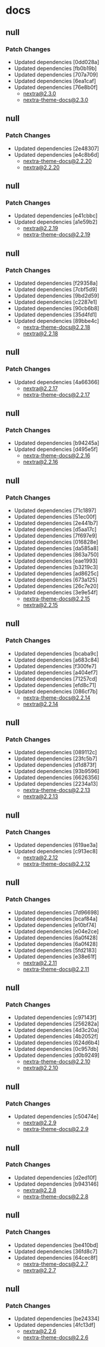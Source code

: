 # docs

## null

### Patch Changes

- Updated dependencies [0dd028a]
- Updated dependencies [fb0b19b]
- Updated dependencies [707a709]
- Updated dependencies [6ea1caf]
- Updated dependencies [76e8b0f]
  - nextra@2.3.0
  - nextra-theme-docs@2.3.0

## null

### Patch Changes

- Updated dependencies [2e48307]
- Updated dependencies [e4c8b6d]
  - nextra-theme-docs@2.2.20
  - nextra@2.2.20

## null

### Patch Changes

- Updated dependencies [e41cbbc]
- Updated dependencies [a1e59b2]
  - nextra@2.2.19
  - nextra-theme-docs@2.2.19

## null

### Patch Changes

- Updated dependencies [f29358a]
- Updated dependencies [7cbf5d9]
- Updated dependencies [9bd2d59]
- Updated dependencies [c2287e1]
- Updated dependencies [90cb6b8]
- Updated dependencies [35d4fd1]
- Updated dependencies [89bbe4c]
  - nextra-theme-docs@2.2.18
  - nextra@2.2.18

## null

### Patch Changes

- Updated dependencies [4a66366]
  - nextra@2.2.17
  - nextra-theme-docs@2.2.17

## null

### Patch Changes

- Updated dependencies [b94245a]
- Updated dependencies [d495e5f]
  - nextra-theme-docs@2.2.16
  - nextra@2.2.16

## null

### Patch Changes

- Updated dependencies [71c1897]
- Updated dependencies [51ec00f]
- Updated dependencies [2e441b7]
- Updated dependencies [d5aa17c]
- Updated dependencies [7f697e9]
- Updated dependencies [016828e]
- Updated dependencies [da585a8]
- Updated dependencies [863a750]
- Updated dependencies [eae1993]
- Updated dependencies [b3219c3]
- Updated dependencies [ad8625c]
- Updated dependencies [673a125]
- Updated dependencies [26c7e20]
- Updated dependencies [3e9e54f]
  - nextra-theme-docs@2.2.15
  - nextra@2.2.15

## null

### Patch Changes

- Updated dependencies [bcaba9c]
- Updated dependencies [a683c84]
- Updated dependencies [f300fe7]
- Updated dependencies [a404ef7]
- Updated dependencies [71257cd]
- Updated dependencies [efd8c71]
- Updated dependencies [086cf7b]
  - nextra-theme-docs@2.2.14
  - nextra@2.2.14

## null

### Patch Changes

- Updated dependencies [089112c]
- Updated dependencies [23fc5b7]
- Updated dependencies [d1d873f]
- Updated dependencies [93b9596]
- Updated dependencies [6626356]
- Updated dependencies [2234a13]
  - nextra-theme-docs@2.2.13
  - nextra@2.2.13

## null

### Patch Changes

- Updated dependencies [619ae3a]
- Updated dependencies [c913ec8]
  - nextra@2.2.12
  - nextra-theme-docs@2.2.12

## null

### Patch Changes

- Updated dependencies [7d96698]
- Updated dependencies [bcaf84a]
- Updated dependencies [e10bf74]
- Updated dependencies [e04e2ce]
- Updated dependencies [6a0f428]
- Updated dependencies [6a0f428]
- Updated dependencies [5fd2183]
- Updated dependencies [e38e61f]
  - nextra@2.2.11
  - nextra-theme-docs@2.2.11

## null

### Patch Changes

- Updated dependencies [c97143f]
- Updated dependencies [256282a]
- Updated dependencies [4d3c20a]
- Updated dependencies [4b2052f]
- Updated dependencies [624d6b4]
- Updated dependencies [0c957db]
- Updated dependencies [d0b9249]
  - nextra-theme-docs@2.2.10
  - nextra@2.2.10

## null

### Patch Changes

- Updated dependencies [c50474e]
  - nextra@2.2.9
  - nextra-theme-docs@2.2.9

## null

### Patch Changes

- Updated dependencies [d2ed10f]
- Updated dependencies [b943146]
  - nextra@2.2.8
  - nextra-theme-docs@2.2.8

## null

### Patch Changes

- Updated dependencies [be410bd]
- Updated dependencies [36fd8c7]
- Updated dependencies [64cec8f]
  - nextra-theme-docs@2.2.7
  - nextra@2.2.7

## null

### Patch Changes

- Updated dependencies [be24334]
- Updated dependencies [4fc13df]
  - nextra@2.2.6
  - nextra-theme-docs@2.2.6
